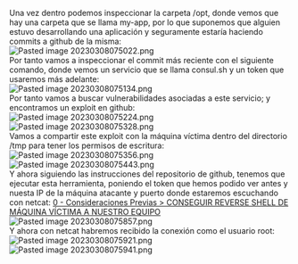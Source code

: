Una vez dentro podemos inspeccionar la carpeta /opt, donde vemos que hay una carpeta que se llama my-app, por lo que suponemos que alguien estuvo desarrollando una aplicación y seguramente estaría haciendo commits a github de la misma:  
![Pasted image 20230308075022.png](app://local/C:/Users/mario/Documents/conocimientoo/conocimiento/conocimiento/images/Pasted%20image%2020230308075022.png?1678258222476)  
Por tanto vamos a inspeccionar el commit más reciente con el siguiente comando, donde vemos un servicio que se llama consul.sh y un token que usaremos más adelante:  
![Pasted image 20230308075134.png](app://local/C:/Users/mario/Documents/conocimientoo/conocimiento/conocimiento/images/Pasted%20image%2020230308075134.png?1678258294073)  
Por tanto vamos a buscar vulnerabilidades asociadas a este servicio; y encontramos un exploit en github:  
![Pasted image 20230308075224.png](app://local/C:/Users/mario/Documents/conocimientoo/conocimiento/conocimiento/images/Pasted%20image%2020230308075224.png?1678258344245)  
![Pasted image 20230308075328.png](app://local/C:/Users/mario/Documents/conocimientoo/conocimiento/conocimiento/images/Pasted%20image%2020230308075328.png?1678258408279)  
Vamos a compartir este exploit con la máquina víctima dentro del directorio /tmp para tener los permisos de escritura:  
![Pasted image 20230308075356.png](app://local/C:/Users/mario/Documents/conocimientoo/conocimiento/conocimiento/images/Pasted%20image%2020230308075356.png?1678258436512)  
![Pasted image 20230308075443.png](app://local/C:/Users/mario/Documents/conocimientoo/conocimiento/conocimiento/images/Pasted%20image%2020230308075443.png?1678258483654)  
Y ahora siguiendo las instrucciones del repositorio de github, tenemos que ejecutar esta herramienta, poniendo el token que hemos podido ver antes y nuesta IP de la máquina atacante y puerto donde estaremos escuchando con netcat: [0 - Consideraciones Previas > CONSEGUIR REVERSE SHELL DE MÁQUINA VÍCTIMA A NUESTRO EQUIPO](app://obsidian.md/0%20-%20Consideraciones%20Previas#CONSEGUIR%20REVERSE%20SHELL%20DE%20M%C3%81QUINA%20V%C3%8DCTIMA%20A%20NUESTRO%20EQUIPO)  
![Pasted image 20230308075857.png](app://local/C:/Users/mario/Documents/conocimientoo/conocimiento/conocimiento/images/Pasted%20image%2020230308075857.png?1678258737743)  
Y ahora con netcat habremos recibido la conexión como el usuario root:  
![Pasted image 20230308075921.png](app://local/C:/Users/mario/Documents/conocimientoo/conocimiento/conocimiento/images/Pasted%20image%2020230308075921.png?1678258761790)  
![Pasted image 20230308075941.png](app://local/C:/Users/mario/Documents/conocimientoo/conocimiento/conocimiento/images/Pasted%20image%2020230308075941.png?1678258781706)